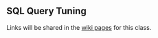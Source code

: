 ## SQL Query Tuning

Links will be shared in the [wiki pages](https://github.com/accfiles/2208_sql/wiki) for this class.
